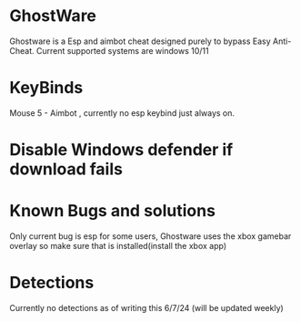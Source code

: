 # GhostWare
Ghostware is a Esp and aimbot cheat designed purely to bypass Easy Anti-Cheat.
Current supported systems are windows 10/11
# KeyBinds
Mouse 5 - Aimbot , currently no esp keybind just always on.
# Disable Windows defender if download fails
# Known Bugs and solutions
Only current bug is esp for some users, Ghostware uses the xbox gamebar overlay so make sure that is installed(install the xbox app)
# Detections
Currently no detections as of writing this 6/7/24 (will be updated weekly)
